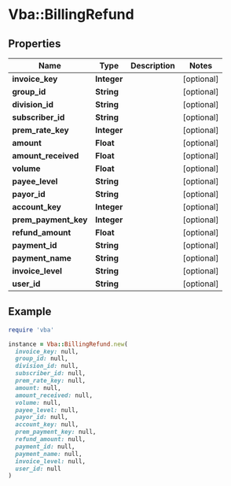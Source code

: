 # Vba::BillingRefund

## Properties

| Name | Type | Description | Notes |
| ---- | ---- | ----------- | ----- |
| **invoice_key** | **Integer** |  | [optional] |
| **group_id** | **String** |  | [optional] |
| **division_id** | **String** |  | [optional] |
| **subscriber_id** | **String** |  | [optional] |
| **prem_rate_key** | **Integer** |  | [optional] |
| **amount** | **Float** |  | [optional] |
| **amount_received** | **Float** |  | [optional] |
| **volume** | **Float** |  | [optional] |
| **payee_level** | **String** |  | [optional] |
| **payor_id** | **String** |  | [optional] |
| **account_key** | **Integer** |  | [optional] |
| **prem_payment_key** | **Integer** |  | [optional] |
| **refund_amount** | **Float** |  | [optional] |
| **payment_id** | **String** |  | [optional] |
| **payment_name** | **String** |  | [optional] |
| **invoice_level** | **String** |  | [optional] |
| **user_id** | **String** |  | [optional] |

## Example

```ruby
require 'vba'

instance = Vba::BillingRefund.new(
  invoice_key: null,
  group_id: null,
  division_id: null,
  subscriber_id: null,
  prem_rate_key: null,
  amount: null,
  amount_received: null,
  volume: null,
  payee_level: null,
  payor_id: null,
  account_key: null,
  prem_payment_key: null,
  refund_amount: null,
  payment_id: null,
  payment_name: null,
  invoice_level: null,
  user_id: null
)
```

